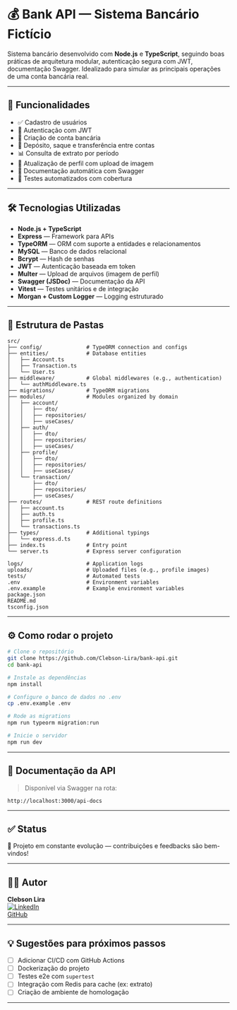 # 💰 Bank API — Sistema Bancário Fictício

Sistema bancário desenvolvido com **Node.js** e **TypeScript**, seguindo boas práticas de arquitetura modular, autenticação segura com JWT, documentação Swagger. Idealizado para simular as principais operações de uma conta bancária real.

---

## 🚀 Funcionalidades

- ✅ Cadastro de usuários
- 🔐 Autenticação com JWT
- 🏦 Criação de conta bancária
- 💸 Depósito, saque e transferência entre contas
- 📊 Consulta de extrato por período
- 👤 Atualização de perfil com upload de imagem
- 📄 Documentação automática com Swagger
- 🧪 Testes automatizados com cobertura

---

## 🛠️ Tecnologias Utilizadas

- **Node.js + TypeScript**
- **Express** — Framework para APIs
- **TypeORM** — ORM com suporte a entidades e relacionamentos
- **MySQL** — Banco de dados relacional
- **Bcrypt** — Hash de senhas
- **JWT** — Autenticação baseada em token
- **Multer** — Upload de arquivos (imagem de perfil)
- **Swagger (JSDoc)** — Documentação da API
- **Vitest** — Testes unitários e de integração
- **Morgan + Custom Logger** — Logging estruturado

---

## 📁 Estrutura de Pastas

```
src/
├── config/              # TypeORM connection and configs
├── entities/            # Database entities
│   ├── Account.ts
│   ├── Transaction.ts
│   └── User.ts
├── middleware/          # Global middlewares (e.g., authentication)
│   └── authMiddleware.ts
├── migrations/          # TypeORM migrations
├── modules/             # Modules organized by domain
│   ├── account/
│   │   ├── dto/
│   │   ├── repositories/
│   │   ├── useCases/
│   ├── auth/
│   │   ├── dto/
│   │   ├── repositories/
│   │   ├── useCases/
│   ├── profile/
│   │   ├── dto/
│   │   ├── repositories/
│   │   ├── useCases/
│   └── transaction/
│       ├── dto/
│       ├── repositories/
│       ├── useCases/
├── routes/              # REST route definitions
│   ├── account.ts
│   ├── auth.ts
│   ├── profile.ts
│   └── transactions.ts
├── types/               # Additional typings
│   └── express.d.ts
├── index.ts             # Entry point
└── server.ts            # Express server configuration

logs/                    # Application logs
uploads/                 # Uploaded files (e.g., profile images)
tests/                   # Automated tests
.env                     # Environment variables
.env.example             # Example environment variables
package.json
README.md
tsconfig.json
```

---

## ⚙️ Como rodar o projeto

```bash
# Clone o repositório
git clone https://github.com/Clebson-Lira/bank-api.git
cd bank-api

# Instale as dependências
npm install

# Configure o banco de dados no .env
cp .env.example .env

# Rode as migrations
npm run typeorm migration:run

# Inicie o servidor
npm run dev
```

---

## 📘 Documentação da API

> Disponível via Swagger na rota:  
```
http://localhost:3000/api-docs
```

---

## ✅ Status

🚧 Projeto em constante evolução — contribuições e feedbacks são bem-vindos!

---

## 👨‍💻 Autor

**Clebson Lira**  
[![LinkedIn](https://img.shields.io/badge/-LinkedIn-blue?style=flat-square&logo=linkedin&logoColor=white)](https://www.linkedin.com/in/clebson-lira-dev)  
[GitHub](https://github.com/Clebson-Lira)

---

## 💡 Sugestões para próximos passos

- [ ] Adicionar CI/CD com GitHub Actions
- [ ] Dockerização do projeto
- [ ] Testes e2e com `supertest`
- [ ] Integração com Redis para cache (ex: extrato)
- [ ] Criação de ambiente de homologação

---
